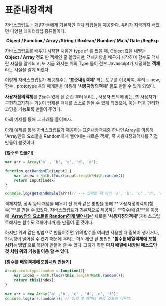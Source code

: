 # 표준내장객체

자바스크립트는 개발자들에게 기본적인 객체 타입들을 제공한다.  우리가 지금까지 배웠던 다양한 데이터타입 종류들이다.

​	**Object / Function / Array /String / Boolean/ Number/ Math/ Date /RegExp**

자바스크립트를 배우기 시작한 처음엔  type of 를 썼을 때, Object 값을 내뱉는 **Object / Array** 정도 만 객체인 줄 알았지만,  객체지향을 배우기 시작하며 함수도 객체란 사실을 알게되고, 또 지금 와서는 위의 Type 들이 전부 Javascript가 제공하는 **객체**라는 사실을 알게 되었다.

이렇게 자바스크립트가 제공해주는 **'표준내장객체'** 라는 도구를 이용하여, 우리는 new, 함수 , prototype 등의 매개들을 이용해 **'사용자정의객체'** 들도 만들 수 있게 되었다.

**사용자정의객체**를 만들수 있게 된 순간 부터 우리는, 사용자 편의에 맞는, 또 사용자가 구현하고자하는 기능이 탑재된 객체를 스스로 만들 수 있게 되었으며, 이는 더욱 편리한 코딩을 가능토록 만들어 주었다.



아래 예제를 통해 그 사례를 들어보자.

아래 예제를 통해 자바스크립트가 제공하는 표준내장객체중 하나인 Array를 이용해 'Array안의 요소들을 Random하게 뱉어내는 새로운 객체', 즉 사용자정의객체를 직접 만들어 볼것이다.

**[함수로 만들기]**

```javascript
var arr = Array('a' , 'b', 'c', 'd', 'e');

function getRandomEle(input) {
    var index = Math.floor(input.length*Math.random())
	return input[index]
}

console.log(getRandomEle(arr))// --> 입력할 때 마다 'a', 'b', 'c' ,'d', 'e' 중에서 랜덤 한 값들이 무작이 나타난다.

```

객체지향, 상속 등의 개념을 배우기 전 위와 같은 방법을 통해 **'사용자정의객체(함수)'**를 만들 수 있었다. 자바스크립트가 기본적으로 제공하는 **함수/배열/**을 이용해  **<u>'Array안의 요소들을 Random하게 뱉어내는'</u>** 새로운 **'사용자정의객체'**(자바스크립트에서는 함수도 객체이니까)를 만들어 준 것이다.

하지만 위와 같은 방법으로 만들어주면 위의 함수를 여러번 사용할 때 중복이 생기거나, 가독성이 떨어질 수 있기 때문에 우리는 더욱 세련 된 방법인 **'함수를 배열객체에 포함 시키는 방법**'으로 똑같이 만들어 줄 수 있다. 그렇게 하면 **마치 배열에 내장된 메소드인 것 처럼 위의 기능을 이용 할 수 있다.**



**[함수를 배열객체에 포함시켜 만들기]**

```javascript
Array.prototype.random = function(){
    var index = Math.floor(this.length*Math.random());
    return this[index];
}

var arr = new Array('a' ,'b', 'c' , 'd', 'e', 'f');
console.log(arr.random()); // 입력 할 때마다 랜덤 값들이 나온다.
```

